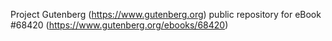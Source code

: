 Project Gutenberg (https://www.gutenberg.org) public repository for eBook #68420 (https://www.gutenberg.org/ebooks/68420)
